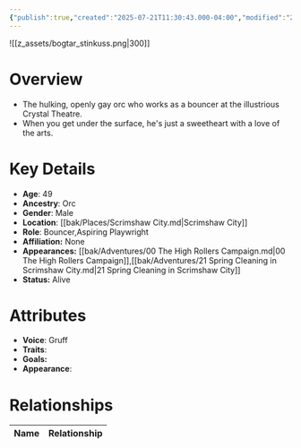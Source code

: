 ```yaml
---
{"publish":true,"created":"2025-07-21T11:30:43.000-04:00","modified":"2025-10-17T10:16:45.926-04:00","cssclasses":""}
---
```


![[z_assets/bogtar_stinkuss.png|300]]

# Overview
- The hulking, openly gay orc who works as a bouncer at the illustrious Crystal Theatre.
- When you get under the surface, he's just a sweetheart with a love of the arts.

# Key Details
- **Age**: 49
- **Ancestry**: Orc
- **Gender**: Male
- **Location**: [[bak/Places/Scrimshaw City.md\|Scrimshaw City]]
- **Role**: Bouncer,Aspiring Playwright
- **Affiliation:** None
- **Appearances:** [[bak/Adventures/00 The High Rollers Campaign.md\|00 The High Rollers Campaign]],[[bak/Adventures/21 Spring Cleaning in Scrimshaw City.md\|21 Spring Cleaning in Scrimshaw City]]
- **Status:** Alive

# Attributes
- **Voice**: Gruff
- **Traits**: 
- **Goals:** 
- **Appearance**: 

# Relationships

| Name  | Relationship |
| ----- | ------------ |
